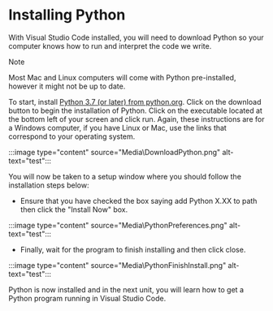 # Installing Python

With Visual Studio Code installed, you will need to download Python so your computer knows how to run and interpret the code we write.

> [!NOTE]
> Most Mac and Linux computers will come with Python pre-installed, however it might not be up to date.

To start, install [Python 3.7 (or later) from python.org](https://www.python.org/downloads/). Click on the download button to begin the installation of Python. Click on the executable located at the bottom left of your screen and click run. Again, these instructions are for a Windows computer, if you have Linux or Mac, use the links that correspond to your operating system.

:::image type="content" source="Media\DownloadPython.png" alt-text="test":::

You will now be taken to a setup window where you should follow the installation steps below:

- Ensure that you have checked the box saying add Python X.XX to path then click the "Install Now" box.

:::image type="content" source="Media\PythonPreferences.png" alt-text="test":::

- Finally, wait for the program to finish installing and then click close.

:::image type="content" source="Media\PythonFinishInstall.png" alt-text="test":::

Python is now installed and in the next unit, you will learn how to get a Python program running in Visual Studio Code.
